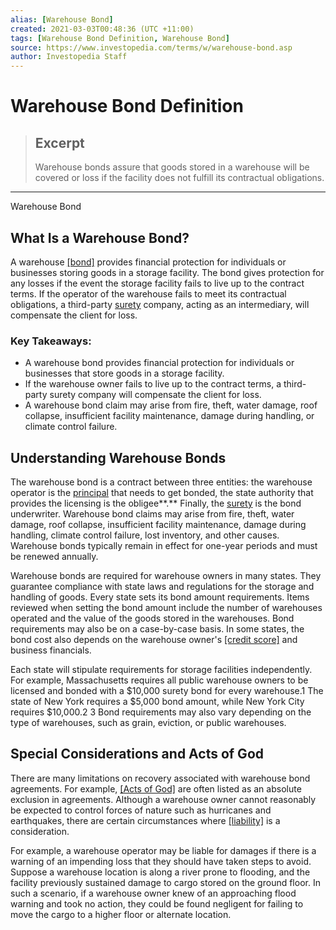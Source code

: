 ```yaml
---
alias: [Warehouse Bond]
created: 2021-03-03T00:48:36 (UTC +11:00)
tags: [Warehouse Bond Definition, Warehouse Bond]
source: https://www.investopedia.com/terms/w/warehouse-bond.asp
author: Investopedia Staff
---
```


# Warehouse Bond Definition

> ## Excerpt
> Warehouse bonds assure that goods stored in a warehouse will be covered or loss if the facility does not fulfill its contractual obligations.

---

Warehouse Bond
## What Is a Warehouse Bond?

A warehouse [[bond]](https://www.investopedia.com/terms/b/bond.asp) provides financial protection for individuals or businesses storing goods in a storage facility. The bond gives protection for any losses if the event the storage facility fails to live up to the contract terms. If the operator of the warehouse fails to meet its contractual obligations, a third-party [surety](https://www.investopedia.com/terms/s/surety.asp) company, acting as an intermediary, will compensate the client for loss.

### Key Takeaways:

-   A warehouse bond provides financial protection for individuals or businesses that store goods in a storage facility.
-   If the warehouse owner fails to live up to the contract terms, a third-party surety company will compensate the client for loss. 
-   A warehouse bond claim may arise from fire, theft, water damage, roof collapse, insufficient facility maintenance, damage during handling, or climate control failure.

## Understanding Warehouse Bonds

The warehouse bond is a contract between three entities: the warehouse operator is the [principal](https://www.investopedia.com/terms/p/principal.asp) that needs to get bonded, the state authority that provides the licensing is the obligee**.** Finally, the [surety](https://www.investopedia.com/terms/s/surety.asp) is the bond underwriter. Warehouse bond claims may arise from fire, theft, water damage, roof collapse, insufficient facility maintenance, damage during handling, climate control failure, lost inventory, and other causes. Warehouse bonds typically remain in effect for one-year periods and must be renewed annually.

Warehouse bonds are required for warehouse owners in many states. They guarantee compliance with state laws and regulations for the storage and handling of goods. Every state sets its bond amount requirements. Items reviewed when setting the bond amount include the number of warehouses operated and the value of the goods stored in the warehouses. Bond requirements may also be on a case-by-case basis. In some states, the bond cost also depends on the warehouse owner's [[credit score]](https://www.investopedia.com/terms/c/credit_score.asp) and business financials.

Each state will stipulate requirements for storage facilities independently. For example, Massachusetts requires all public warehouse owners to be licensed and bonded with a $10,000 surety bond for every warehouse.1 The state of New York requires a $5,000 bond amount, while New York City requires $10,000.2 3 Bond requirements may also vary depending on the type of warehouses, such as grain, eviction, or public warehouses.

## Special Considerations and Acts of God

There are many limitations on recovery associated with warehouse bond agreements. For example, [[Acts of God]](https://www.investopedia.com/terms/a/act-god.asp) are often listed as an absolute exclusion in agreements. Although a warehouse owner cannot reasonably be expected to control forces of nature such as hurricanes and earthquakes, there are certain circumstances where [[liability]](https://www.investopedia.com/terms/l/liability.asp) is a consideration. 

For example, a warehouse operator may be liable for damages if there is a warning of an impending loss that they should have taken steps to avoid. Suppose a warehouse location is along a river prone to flooding, and the facility previously sustained damage to cargo stored on the ground floor. In such a scenario, if a warehouse owner knew of an approaching flood warning and took no action, they could be found negligent for failing to move the cargo to a higher floor or alternate location.

